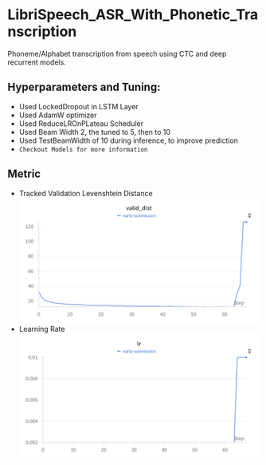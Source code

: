 # LibriSpeech_ASR_With_Phonetic_Transcription
 Phoneme/Alphabet transcription from speech using CTC and deep recurrent models.

## Hyperparameters and Tuning:
- Used LockedDropout in LSTM Layer
- Used AdamW optimizer
- Used ReduceLROnPLateau Scheduler
- Used Beam Width 2, the tuned to 5, then to 10
- Used TestBeamWidth of 10 during inference, to improve prediction
- `Checkout Models for more information`

## Metric
- Tracked Validation Levenshtein Distance
![Valid_Levenshtein_Distance](metric/valid_levenshtein_dist.png)
- Learning Rate
![Learning Rate](metric/lr.png)

